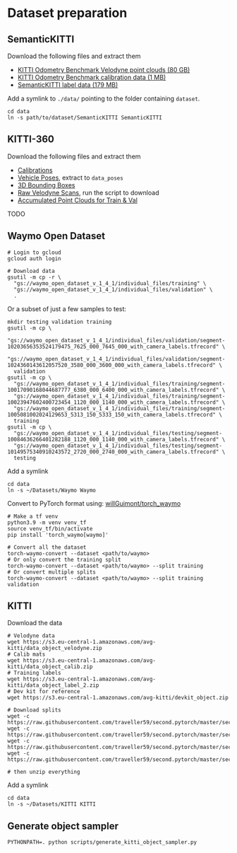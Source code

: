# Dataset preparation

## SemanticKITTI
Download the following files and extract them
- [KITTI Odometry Benchmark Velodyne point clouds (80 GB)](https://s3.eu-central-1.amazonaws.com/avg-kitti/data_odometry_velodyne.zip)
- [KITTI Odometry Benchmark calibration data (1 MB)](https://s3.eu-central-1.amazonaws.com/avg-kitti/data_odometry_calib.zip)
- [SemanticKITTI label data (179 MB)](http://semantic-kitti.org/assets/data_odometry_labels.zip)

Add a symlink to `./data/` pointing to the folder containing `dataset`.

```shell
cd data
ln -s path/to/dataset/SemanticKITTI SemanticKITTI
```

## KITTI-360

Download the following files and extract them
- [Calibrations](https://s3.eu-central-1.amazonaws.com/avg-projects/KITTI-360/384509ed5413ccc81328cf8c55cc6af078b8c444/calibration.zip)
- [Vehicle Poses](https://s3.eu-central-1.amazonaws.com/avg-projects/KITTI-360/89a6bae3c8a6f789e12de4807fc1e8fdcf182cf4/data_poses.zip), extract to `data_poses`
- [3D Bounding Boxes](https://s3.eu-central-1.amazonaws.com/avg-projects/KITTI-360/ffa164387078f48a20f0188aa31b0384bb19ce60/data_3d_bboxes.zip)
- [Raw Velodyne Scans](https://s3.eu-central-1.amazonaws.com/avg-projects/KITTI-360/a1d81d9f7fc7195c937f9ad12e2a2c66441ecb4e/download_3d_velodyne.zip), run the script to download
- [Accumulated Point Clouds for Train & Val](https://s3.eu-central-1.amazonaws.com/avg-projects/KITTI-360/6489aabd632d115c4280b978b2dcf72cb0142ad9/data_3d_semantics.zip)

TODO

## Waymo Open Dataset

```shell
# Login to gcloud
gcloud auth login

# Download data
gsutil -m cp -r \
  "gs://waymo_open_dataset_v_1_4_1/individual_files/training" \
  "gs://waymo_open_dataset_v_1_4_1/individual_files/validation" \
  .
```

Or a subset of just a few samples to test:

```shell
mkdir testing validation training
gsutil -m cp \
  "gs://waymo_open_dataset_v_1_4_1/individual_files/validation/segment-10203656353524179475_7625_000_7645_000_with_camera_labels.tfrecord" \
  "gs://waymo_open_dataset_v_1_4_1/individual_files/validation/segment-1024360143612057520_3580_000_3600_000_with_camera_labels.tfrecord" \
  validation
gsutil -m cp \
  "gs://waymo_open_dataset_v_1_4_1/individual_files/training/segment-10017090168044687777_6380_000_6400_000_with_camera_labels.tfrecord" \
  "gs://waymo_open_dataset_v_1_4_1/individual_files/training/segment-10023947602400723454_1120_000_1140_000_with_camera_labels.tfrecord" \
  "gs://waymo_open_dataset_v_1_4_1/individual_files/training/segment-1005081002024129653_5313_150_5333_150_with_camera_labels.tfrecord" \
  training
gsutil -m cp \
  "gs://waymo_open_dataset_v_1_4_1/individual_files/testing/segment-10084636266401282188_1120_000_1140_000_with_camera_labels.tfrecord" \
  "gs://waymo_open_dataset_v_1_4_1/individual_files/testing/segment-10149575340910243572_2720_000_2740_000_with_camera_labels.tfrecord" \
  testing
```

Add a symlink
```shell
cd data
ln -s ~/Datasets/Waymo Waymo
```

Convert to PyTorch format using: [willGuimont/torch_waymo](https://github.com/willGuimont/torch_waymo)

```shell
# Make a tf venv
python3.9 -m venv venv_tf
source venv_tf/bin/activate
pip install 'torch_waymo[waymo]'

# Convert all the dataset
torch-waymo-convert --dataset <path/to/waymo>
# Or only convert the training split
torch-waymo-convert --dataset <path/to/waymo> --split training
# Or convert multiple splits
torch-waymo-convert --dataset <path/to/waymo> --split training validation
```

## KITTI

Download the data

```shell
# Velodyne data
wget https://s3.eu-central-1.amazonaws.com/avg-kitti/data_object_velodyne.zip
# Calib mats
wget https://s3.eu-central-1.amazonaws.com/avg-kitti/data_object_calib.zip
# Training labels
wget https://s3.eu-central-1.amazonaws.com/avg-kitti/data_object_label_2.zip
# Dev kit for reference
wget https://s3.eu-central-1.amazonaws.com/avg-kitti/devkit_object.zip

# Download splits
wget -c  https://raw.githubusercontent.com/traveller59/second.pytorch/master/second/data/ImageSets/test.txt
wget -c  https://raw.githubusercontent.com/traveller59/second.pytorch/master/second/data/ImageSets/train.txt
wget -c  https://raw.githubusercontent.com/traveller59/second.pytorch/master/second/data/ImageSets/val.txt
wget -c  https://raw.githubusercontent.com/traveller59/second.pytorch/master/second/data/ImageSets/trainval.txt

# then unzip everything
```

Add a symlink
```shell
cd data
ln -s ~/Datasets/KITTI KITTI
```

## Generate object sampler

```shell
PYTHONPATH=. python scripts/generate_kitti_object_sampler.py
```
